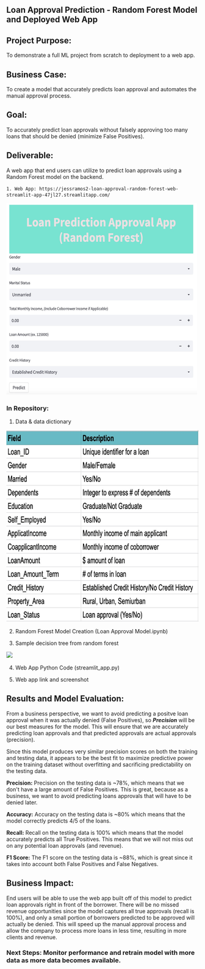 
## Loan Approval Prediction - Random Forest Model and Deployed Web App

## Project Purpose: 
To demonstrate a full ML project from scratch to deployment to a web app.

## Business Case: 
To create a model that accurately predicts loan approval and automates the manual approval process. 

## Goal: 
To accurately predict loan approvals without falsely approving too many loans that should be denied (minimize False Positives). 

## Deliverable: 
A web app that end users can utilize to predict loan approvals using a Random Forest model on the backend. 

    1. Web App: https://jessramos2-loan-approval-random-forest-web-streamlit-app-47jl27.streamlitapp.com/
    
  <img src="WebAppPic.jpg" width="500" height="500">

### In Repository:

1. Data & data dictionary

<img src="DataDictionary.jpg" width="700" height="500">

2. Random Forest Model Creation (Loan Approval Model.ipynb)

3. Sample decision tree from random forest
    
 ![](DecisionTree.jpg)

4. Web App Python Code (streamlit_app.py)

5. Web app link and screenshot


## Results and Model Evaluation: 

From a business perspective, we want to avoid predicting a positve loan approval when it was actually denied (False Positives), so ***Precision*** will be our best measures for the model. This will ensure that we are accurately predicting loan approvals and that predicted approvals are actual approvals (precision). 

Since this model produces very similar precision scores on both the training and testing data, it appears to be the best fit to maximize predictive power on the training dataset without overfitting and sacrificing predictability on the testing data. 

**Precision:** 
Precision on the testing data is ~78%, which means that we don't have a large amount of False Positives. This is great, because as a business, we want to avoid predicting loans approvals that will have to be denied later. 


**Accuracy:**
Accuracy on the testing data is ~80% which means that the model correctly predicts 4/5 of the loans. 


**Recall:**
 Recall on the testing data is 100% which means that the model accurately predicts all True Positives. This means that we will not miss out on any potential loan approvals (and revenue). 


**F1 Score:**
The F1 score on the testing data is ~88%, which is great since it takes into account both False Positives and False Negatives. 


## Business Impact: 

End users will be able to use the web app built off of this model to predict loan approvals right in front of the borrower. There will be no missed revenue opportunities since the model captures all true approvals (recall is 100%), and only a small portion of borrowers predicted to be approved will actually be denied. This will speed up the manual approval process and allow the company to process more loans in less time, resulting in more clients and revenue. 


### Next Steps: Monitor performance and retrain model with more data as more data becomes available. 
